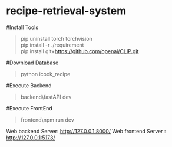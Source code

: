 # recipe-retrieval-system


#Install Tools

> pip uninstall torch torchvision  
> pip install -r ./requirement  
> pip install git+https://github.com/openai/CLIP.git  

#Download Database
> python icook_recipe

#Execute Backend  
> backend\fastAPI dev



#Execute FrontEnd  
> frontend\npm run dev
  
Web backend Server:  http://127.0.0.1:8000/
Web frontend Server :  http://127.0.0.1:5173/
